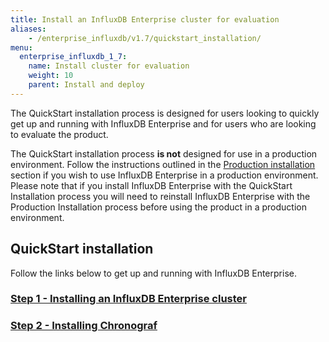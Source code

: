 ```yaml
---
title: Install an InfluxDB Enterprise cluster for evaluation
aliases:
    - /enterprise_influxdb/v1.7/quickstart_installation/
menu:
  enterprise_influxdb_1_7:
    name: Install cluster for evaluation
    weight: 10
    parent: Install and deploy
---
```


The QuickStart installation process is designed for users looking to quickly get up and running with InfluxDB Enterprise and for users who are looking to evaluate the product.

The QuickStart installation process **is not** designed for use
in a production environment.
Follow the instructions outlined in the [Production installation](/enterprise_influxdb/v1.7/install-and-deploy/production_installation/) section
if you wish to use InfluxDB Enterprise in a production environment.
Please note that if you install InfluxDB Enterprise with the QuickStart Installation process you
will need to reinstall InfluxDB Enterprise with the Production Installation
process before using the product in a production environment.

## QuickStart installation

Follow the links below to get up and running with InfluxDB Enterprise.

### [Step 1 - Installing an InfluxDB Enterprise cluster](/enterprise_influxdb/v1.7/install-and-deploy/quickstart_installation/cluster_installation/)
### [Step 2 - Installing Chronograf](/enterprise_influxdb/v1.7/install-and-deploy/quickstart_installation/chrono_install/)
